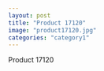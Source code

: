 ```yaml
---
layout: post
title: "Product 17120"
image: "product17120.jpg"
categories: "category1"
---
```

Product 17120

